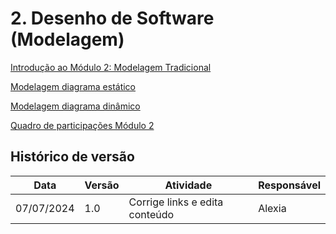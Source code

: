 # 2. Desenho de Software (Modelagem)

[Introdução ao Módulo 2: Modelagem Tradicional](../Modelagem/2.1.ModelagemTradicional.md)

[Modelagem diagrama estático](../Modelagem/2.1.1.UMLEstaticos.md) 

[Modelagem diagrama dinâmico](../Modelagem/2.1.2.UMLDinamicos.md)

[Quadro de participações Módulo 2](../Modelagem/2.2.ParticipacoesModelagem.md)

## Histórico de versão

| Data       | Versão | Atividade                      | Responsável |
| ---------- | ------ | ------------------------------ | ----------- |
| 07/07/2024 | 1.0    | Corrige links e edita conteúdo | Alexia      |
